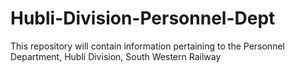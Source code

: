 # Hubli-Division-Personnel-Dept
This repository will contain information pertaining to the Personnel Department, Hubli Division, South Western Railway
